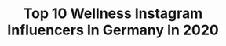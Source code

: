 ---
title: Top 10 Wellness Instagram Influencers In Germany In 2020
description: >-
  Find top wellness Instagram influencers in Germany in 2020. Most popular hashtags: #fitness #corona #fashionblogger #ootd.
platform: Instagram
hits: 292
text_top: Identify the best Instagram profiles on inBeat.
text_bottom: Our platform aggregates 292 Instagram influencers like this in Germany for you to work with.
profiles:
  - username: "anna_sieanna"
    fullname: >-
      Anna | fitness & fashion
    bio: >-
      🌟 Fitness- & Wellnesscoach (A-Lizenz) 💕 fitness, running, living 📍 NRW 🇩🇪 👫 🥰 tea-junkie, cats @ragdoll_liebe 💯@swedish_fall 20% : anna_sieannaSFS
    location: "Germany"
    followers: 3301
    engagement: 2422
    commentsToLikes: 0.080024
    id: ck8tb6sy3uj0g0j787piwh8bl
    verified: false
    hashtags: "#laufenmachtgl, #motivation, #fitnessblogger, #homeoffice"
  - username: "endlesslara"
    fullname: >-
      LARA-JASMIN ♡
    bio: >-
      ☽ good things take time » lifestyle, inspiration, wellnesslover, oily life ☾ choose your products like your people: non-toxic @endlessentials
    location: "Germany"
    followers: 16553
    engagement: 123
    commentsToLikes: 0.095499
    id: ck0u2e0y4zlz70i19mh4bdyfk
    verified: false
    hashtags: "#photooftheday, #fallfashion, #happiness, #outfitpost"
  - username: "yeahitsmanu"
    fullname: >-
      Manuel K.
    bio: >-
      Fitness | Frankfurt 📍 @elements_fitness_wellness @pure_training_official @gq_germany Impressum in den Highlights👇🏼
    location: "Germany"
    followers: 16960
    engagement: 359
    commentsToLikes: 0.079980
    id: ck6uc4uasdira0j71aj56im0u
    verified: false
    hashtags: "#mensfitness, #gymlife, #elementsfitness, #suits"
  - username: "tzwiesnmadl"
    fullname: >-
      tz Homestories 2020
    bio: >-
      Dieses Jahr winken fantastische Preise vom smart Center München, dem 5-Sterne Wellnesshotel Jagdhof sowie Gutscheine für das VITALIA Reformhaus.
    location: "Germany"
    followers: 17093
    engagement: 656
    commentsToLikes: 0.016501
    id: ck6txxfb70eok0j71x2ijha0l
    verified: true
    hashtags: "#dirndlliebe, #tzwiesnhomestories, #donnerstag, #oktober"
  - username: "honey_fit_l"
    fullname: >-
      honey_fit
    bio: >-
      🌍 8th place World championship wellness fitness 🇨🇿 CZ Prague 💊 Extrifit nutrition
    location: "Germany"
    followers: 24805
    engagement: 285
    commentsToLikes: 0.008851
    id: ck5zo7p0bpy3n0i14m2h6d9za
    verified: false
    hashtags: "#banskabystrica, #loveit, #extrifitgirl, #trip"
  - username: "grace_jorest"
    fullname: >-
      GRACE JOREST | FITNESS COACH
    bio: >-
      ☘️Yogi | Fitness | Wellness Coach 💫Co-Owner & Trainer at @rocky_mma__ ❄️Shop my fitness Fav @olidas_by_grace ❤️Ginavo @alexfong520
    location: "Germany"
    followers: 27124
    engagement: 408
    commentsToLikes: 0.013443
    id: ck9wej12ykhm90j78ndebf5pb
    verified: false
    hashtags: "#yogapractice, #yogahealing, #tanakdusuntotopot, #yogabodywork"
  - username: "steko_s"
    fullname: >-
      Boxen | Kickboxen | Thaiboxen
    bio: >-
      Official Account of Steko's Professional Trainers and Promoters 🥊Boxing 🥊Kickboxing 🥊Thaiboxing 🥊Fitness & Wellness Follow #stekos #stekosfightnight
    location: "Germany"
    followers: 33935
    engagement: 165
    commentsToLikes: 0.031458
    id: ck0tz9yg1pokl0i19vcpn9oby
    verified: true
    hashtags: "#picoftheday, #gym, #training, #kickboxing"
  - username: "karateandi183"
    fullname: >-
      
    bio: >-
      Wellness Tour Tickets:
    location: "Germany"
    followers: 65792
    engagement: 681
    commentsToLikes: 0.016245
    id: ck5hqr7d6tkwp0i119q6363m0
    verified: true
    hashtags: "#erstmaldiebasicsmachen"
  - username: "saffiesaffie"
    fullname: >-
      Saffie Ng 吳慧心🦋
    bio: >-
      🇭🇰Adidas Yoga Coach🧘🏻‍♀️Nutrition Health Coach🎯 Fitness trainer MindfulCooking🌿WellnessTravel #ptsaffie #yogisaffie #saffiediet
    location: "Germany"
    followers: 45478
    engagement: 151
    commentsToLikes: 0.018735
    id: ck6u38bftwbk80j712d5zkjqq
    verified: false
    hashtags: "#yummy, #wellness, #staypositive, #nutrition"
  - username: "sonnenalp_annamaria_faessler"
    fullname: >-
      Sonnenalp_Anna-Maria-Faessler
    bio: >-
      Nur schöne Dinge: Hotel. Wellness. Shopping. Kulinarik. Wohnen. Fashion. Lifestyle. Wein. Berge...
    location: "Germany"
    followers: 2570
    engagement: 963
    commentsToLikes: 0.062366
    id: ck55mxgfn518f0i11qjj2jk2n
    verified: false
    hashtags: "#luxushotel, #fashionblogger, #accessories, #durchdickundd"
---